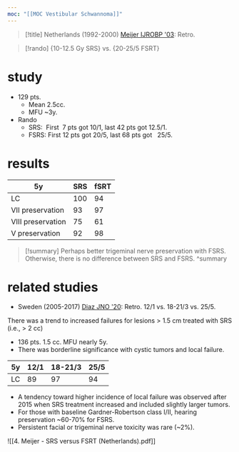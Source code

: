 ```yaml
---
moc: "[[MOC Vestibular Schwannoma]]"
---
```

>[!title]
>Netherlands (1992-2000) [Meijer IJROBP '03](https://www.sciencedirect.com/science/article/pii/S0360301603004449?via%3Dihub): Retro.

>[!rando] 
>{10-12.5 Gy SRS} vs. {20-25/5 FSRT}

# study
- 129 pts.
	- Mean 2.5cc.
	- MFU ~3y. 
- Rando
	- SRS:  First  7 pts got 10/1, last 42 pts got 12.5/1.
	- FSRS: First 12 pts got 20/5, last 68 pts got   25/5.

# results

| 5y         | SRS | fSRT |
| ----------------- | --- | ---- |
| LC                | 100 | 94   |
| VII preservation  | 93  | 97   |
| VIII preservation | 75  | 61   |
| V preservation    | 92  | 98   |

>[!summary] 
> Perhaps better trigeminal nerve preservation with FSRS. Otherwise, there is no difference between SRS and FSRS.
> ^summary
  

# related studies
- Sweden (2005-2017) [Diaz JNO '20](https://www.ncbi.nlm.nih.gov/pubmed/32036575): Retro. 12/1 vs. 18-21/3 vs. 25/5.

There was a trend to increased failures for lesions > 1.5 cm treated with SRS (i.e., > 2 cc)

- 136 pts. 1.5 cc. MFU nearly 5y.
- There was borderline significance with cystic tumors and local failure.

| 5y  | 12/1 | 18-21/3 | 25/5 |
| --- | ---- | ------- | ---- |
| LC  | 89   | 97      | 94   |
- A tendency toward higher incidence of local failure was observed after 2015 when SRS treatment increased and included slightly larger tumors. 
- For those with baseline Gardner-Robertson class I/II, hearing preservation ~60-70% for FSRS. 
- Persistent facial or trigeminal nerve toxicity was rare (~2%).

![[4. Meijer - SRS versus FSRT (Netherlands).pdf]]